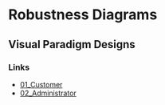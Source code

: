 # Robustness Diagrams
## Visual Paradigm Designs
### Links
- [01_Customer](https://online.visual-paradigm.com/share.jsp?id=333431343036382d33)
- [02_Administrator](https://online.visual-paradigm.com/share.jsp?id=333431343036382d33)
